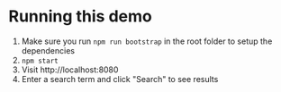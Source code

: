 # Running this demo

1. Make sure you run `npm run bootstrap` in the root folder to setup the dependencies
1. `npm start`
1. Visit http://localhost:8080
1. Enter a search term and click "Search" to see results
